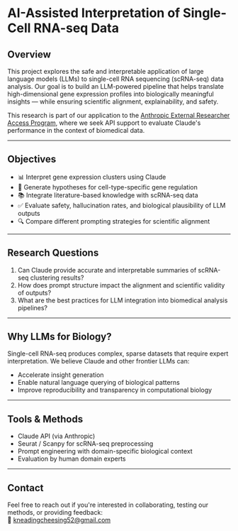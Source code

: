 # AI-Assisted Interpretation of Single-Cell RNA-seq Data

## Overview

This project explores the safe and interpretable application of large language models (LLMs) to single-cell RNA sequencing (scRNA-seq) data analysis. Our goal is to build an LLM-powered pipeline that helps translate high-dimensional gene expression profiles into biologically meaningful insights — while ensuring scientific alignment, explainability, and safety.

This research is part of our application to the [Anthropic External Researcher Access Program](https://www.anthropic.com/researcher-access), where we seek API support to evaluate Claude's performance in the context of biomedical data.

---

## Objectives

- 📊 Interpret gene expression clusters using Claude
- 🧠 Generate hypotheses for cell-type-specific gene regulation
- 📚 Integrate literature-based knowledge with scRNA-seq data
- ✅ Evaluate safety, hallucination rates, and biological plausibility of LLM outputs
- 🔍 Compare different prompting strategies for scientific alignment

---

## Research Questions

1. Can Claude provide accurate and interpretable summaries of scRNA-seq clustering results?
2. How does prompt structure impact the alignment and scientific validity of outputs?
3. What are the best practices for LLM integration into biomedical analysis pipelines?

---

## Why LLMs for Biology?

Single-cell RNA-seq produces complex, sparse datasets that require expert interpretation. We believe Claude and other frontier LLMs can:
- Accelerate insight generation
- Enable natural language querying of biological patterns
- Improve reproducibility and transparency in computational biology

---

## Tools & Methods

- Claude API (via Anthropic)
- Seurat / Scanpy for scRNA-seq preprocessing
- Prompt engineering with domain-specific biological context
- Evaluation by human domain experts

---

## Contact

Feel free to reach out if you're interested in collaborating, testing our methods, or providing feedback:  
📧 kneadingcheesing52@gmail.com

